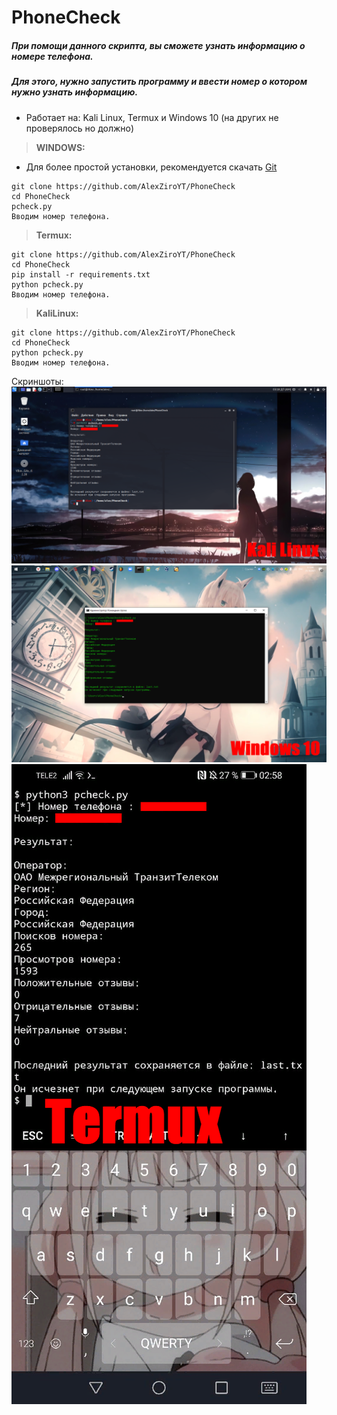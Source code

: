 # PhoneCheck

##### При помощи данного скрипта, вы сможете узнать информацию о номере телефона.
##### Для этого, нужно запустить программу и ввести номер о котором нужно узнать информацию.
- Работает на: Kali Linux, Termux и Windows 10 (на других не проверялось но должно)


> **WINDOWS:**

- Для более простой установки, рекомендуется скачать [Git](https://git-scm.com/)
```
git clone https://github.com/AlexZiroYT/PhoneCheck
cd PhoneCheck
pcheck.py
Вводим номер телефона.
```
> **Termux:**
```
git clone https://github.com/AlexZiroYT/PhoneCheck
cd PhoneCheck
pip install -r requirements.txt
python pcheck.py
Вводим номер телефона.
```
> **KaliLinux:**
```
git clone https://github.com/AlexZiroYT/PhoneCheck
cd PhoneCheck
python pcheck.py
Вводим номер телефона.
```
Скриншоты:
![alt text](https://raw.githubusercontent.com/AlexZiroYT/PhoneCheck/master/kali.png)
![alt text](https://raw.githubusercontent.com/AlexZiroYT/PhoneCheck/master/win10.png)
![alt text](https://raw.githubusercontent.com/AlexZiroYT/PhoneCheck/master/termux.png)
